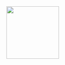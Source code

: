 <img align="" height="137px" src="https://github-readme-stats.vercel.app/api?username=Chanpoe&hide_title=true&hide_border=true&show_icons=true&include_all_commits=true&line_height=21&bg_color=0,1E90FF,40E0D0,ADFF2F,7FFF00&theme=graywhite&locale=cn" />
